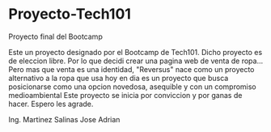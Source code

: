 # Proyecto-Tech101
Proyecto final del Bootcamp

Este un proyecto designado por el Bootcamp de Tech101. Dicho proyecto es de eleccion libre.
Por lo que decidi crear una pagina web de venta de ropa...
Pero mas que venta es una identidad, "Reversus" nace como un proyecto alternativo a la ropa que usa hoy en dia
es un proyecto que busca posicionarse como una opcion novedosa, asequible y con un compromiso medioambiental
Este proyecto se inicia por conviccion y por ganas de hacer.
Espero les agrade.

Ing. Martinez Salinas Jose Adrian
